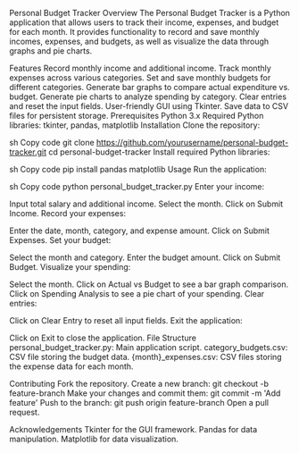 
Personal Budget Tracker
Overview
The Personal Budget Tracker is a Python application that allows users to track their income, expenses, and budget for each month. It provides functionality to record and save monthly incomes, expenses, and budgets, as well as visualize the data through graphs and pie charts.

Features
Record monthly income and additional income.
Track monthly expenses across various categories.
Set and save monthly budgets for different categories.
Generate bar graphs to compare actual expenditure vs. budget.
Generate pie charts to analyze spending by category.
Clear entries and reset the input fields.
User-friendly GUI using Tkinter.
Save data to CSV files for persistent storage.
Prerequisites
Python 3.x
Required Python libraries: tkinter, pandas, matplotlib
Installation
Clone the repository:

sh
Copy code
git clone https://github.com/yourusername/personal-budget-tracker.git
cd personal-budget-tracker
Install required Python libraries:

sh
Copy code
pip install pandas matplotlib
Usage
Run the application:

sh
Copy code
python personal_budget_tracker.py
Enter your income:

Input total salary and additional income.
Select the month.
Click on Submit Income.
Record your expenses:

Enter the date, month, category, and expense amount.
Click on Submit Expenses.
Set your budget:

Select the month and category.
Enter the budget amount.
Click on Submit Budget.
Visualize your spending:

Select the month.
Click on Actual vs Budget to see a bar graph comparison.
Click on Spending Analysis to see a pie chart of your spending.
Clear entries:

Click on Clear Entry to reset all input fields.
Exit the application:

Click on Exit to close the application.
File Structure
personal_budget_tracker.py: Main application script.
category_budgets.csv: CSV file storing the budget data.
{month}_expenses.csv: CSV files storing the expense data for each month.

Contributing
Fork the repository.
Create a new branch: git checkout -b feature-branch
Make your changes and commit them: git commit -m 'Add feature'
Push to the branch: git push origin feature-branch
Open a pull request.

Acknowledgements
Tkinter for the GUI framework.
Pandas for data manipulation.
Matplotlib for data visualization.
